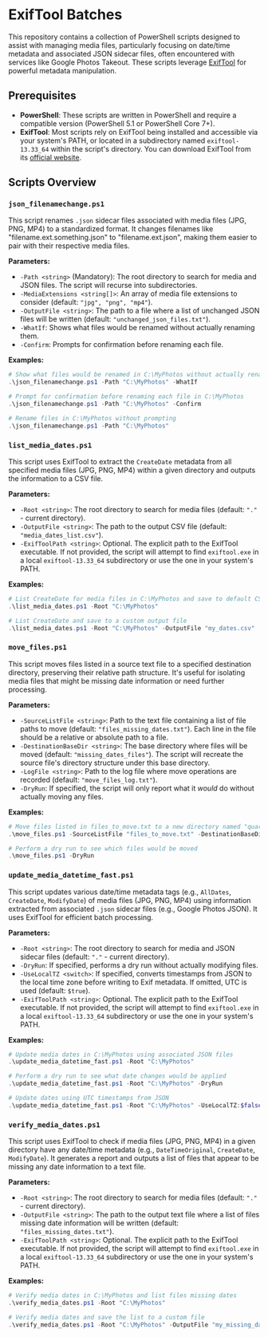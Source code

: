 # ExifTool Batches

This repository contains a collection of PowerShell scripts designed to assist with managing media files, particularly focusing on date/time metadata and associated JSON sidecar files, often encountered with services like Google Photos Takeout. These scripts leverage [ExifTool](https://exiftool.org/) for powerful metadata manipulation.

## Prerequisites

*   **PowerShell**: These scripts are written in PowerShell and require a compatible version (PowerShell 5.1 or PowerShell Core 7+).
*   **ExifTool**: Most scripts rely on ExifTool being installed and accessible via your system's PATH, or located in a subdirectory named `exiftool-13.33_64` within the script's directory. You can download ExifTool from its [official website](https://exiftool.org/).

## Scripts Overview

### `json_filenamechange.ps1`

This script renames `.json` sidecar files associated with media files (JPG, PNG, MP4) to a standardized format. It changes filenames like "filename.ext.something.json" to "filename.ext.json", making them easier to pair with their respective media files.

**Parameters:**

*   `-Path <string>` (Mandatory): The root directory to search for media and JSON files. The script will recurse into subdirectories.
*   `-MediaExtensions <string[]>`: An array of media file extensions to consider (default: `"jpg", "png", "mp4"`).
*   `-OutputFile <string>`: The path to a file where a list of unchanged JSON files will be written (default: `"unchanged_json_files.txt"`).
*   `-WhatIf`: Shows what files would be renamed without actually renaming them.
*   `-Confirm`: Prompts for confirmation before renaming each file.

**Examples:**

```powershell
# Show what files would be renamed in C:\MyPhotos without actually renaming them
.\json_filenamechange.ps1 -Path "C:\MyPhotos" -WhatIf

# Prompt for confirmation before renaming each file in C:\MyPhotos
.\json_filenamechange.ps1 -Path "C:\MyPhotos" -Confirm

# Rename files in C:\MyPhotos without prompting
.\json_filenamechange.ps1 -Path "C:\MyPhotos"
```

### `list_media_dates.ps1`

This script uses ExifTool to extract the `CreateDate` metadata from all specified media files (JPG, PNG, MP4) within a given directory and outputs the information to a CSV file.

**Parameters:**

*   `-Root <string>`: The root directory to search for media files (default: `"."` - current directory).
*   `-OutputFile <string>`: The path to the output CSV file (default: `"media_dates_list.csv"`).
*   `-ExifToolPath <string>`: Optional. The explicit path to the ExifTool executable. If not provided, the script will attempt to find `exiftool.exe` in a local `exiftool-13.33_64` subdirectory or use the one in your system's PATH.

**Examples:**

```powershell
# List CreateDate for media files in C:\MyPhotos and save to default CSV
.\list_media_dates.ps1 -Root "C:\MyPhotos"

# List CreateDate and save to a custom output file
.\list_media_dates.ps1 -Root "C:\MyPhotos" -OutputFile "my_dates.csv"
```

### `move_files.ps1`

This script moves files listed in a source text file to a specified destination directory, preserving their relative path structure. It's useful for isolating media files that might be missing date information or need further processing.

**Parameters:**

*   `-SourceListFile <string>`: Path to the text file containing a list of file paths to move (default: `"files_missing_dates.txt"`). Each line in the file should be a relative or absolute path to a file.
*   `-DestinationBaseDir <string>`: The base directory where files will be moved (default: `"missing_dates_files"`). The script will recreate the source file's directory structure under this base directory.
*   `-LogFile <string>`: Path to the log file where move operations are recorded (default: `"move_files_log.txt"`).
*   `-DryRun`: If specified, the script will only report what it *would* do without actually moving any files.

**Examples:**

```powershell
# Move files listed in files_to_move.txt to a new directory named "quarantine"
.\move_files.ps1 -SourceListFile "files_to_move.txt" -DestinationBaseDir "quarantine"

# Perform a dry run to see which files would be moved
.\move_files.ps1 -DryRun
```

### `update_media_datetime_fast.ps1`

This script updates various date/time metadata tags (e.g., `AllDates`, `CreateDate`, `ModifyDate`) of media files (JPG, PNG, MP4) using information extracted from associated `.json` sidecar files (e.g., Google Photos JSON). It uses ExifTool for efficient batch processing.

**Parameters:**

*   `-Root <string>`: The root directory to search for media and JSON sidecar files (default: `"."` - current directory).
*   `-DryRun`: If specified, performs a dry run without actually modifying files.
*   `-UseLocalTZ <switch>`: If specified, converts timestamps from JSON to the local time zone before writing to Exif metadata. If omitted, UTC is used (default: `$true`).
*   `-ExifToolPath <string>`: Optional. The explicit path to the ExifTool executable. If not provided, the script will attempt to find `exiftool.exe` in a local `exiftool-13.33_64` subdirectory or use the one in your system's PATH.

**Examples:**

```powershell
# Update media dates in C:\MyPhotos using associated JSON files
.\update_media_datetime_fast.ps1 -Root "C:\MyPhotos"

# Perform a dry run to see what date changes would be applied
.\update_media_datetime_fast.ps1 -Root "C:\MyPhotos" -DryRun

# Update dates using UTC timestamps from JSON
.\update_media_datetime_fast.ps1 -Root "C:\MyPhotos" -UseLocalTZ:$false
```

### `verify_media_dates.ps1`

This script uses ExifTool to check if media files (JPG, PNG, MP4) in a given directory have any date/time metadata (e.g., `DateTimeOriginal`, `CreateDate`, `ModifyDate`). It generates a report and outputs a list of files that appear to be missing any date information to a text file.

**Parameters:**

*   `-Root <string>`: The root directory to search for media files (default: `"."` - current directory).
*   `-OutputFile <string>`: The path to the output text file where a list of files missing date information will be written (default: `"files_missing_dates.txt"`).
*   `-ExifToolPath <string>`: Optional. The explicit path to the ExifTool executable. If not provided, the script will attempt to find `exiftool.exe` in a local `exiftool-13.33_64` subdirectory or use the one in your system's PATH.

**Examples:**

```powershell
# Verify media dates in C:\MyPhotos and list files missing dates
.\verify_media_dates.ps1 -Root "C:\MyPhotos"

# Verify media dates and save the list to a custom file
.\verify_media_dates.ps1 -Root "C:\MyPhotos" -OutputFile "my_missing_dates.txt"
